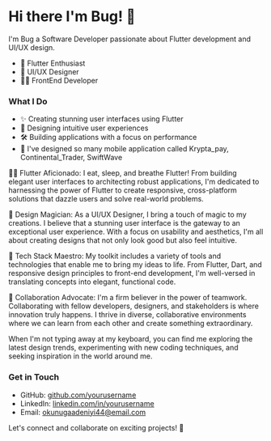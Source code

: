 # Hi there I'm Bug! 👋

I'm Bug a Software Developer passionate about Flutter development and UI/UX design.

- 🚀 Flutter Enthusiast
- 🎨 UI/UX Designer
- 👨‍💻 FrontEnd Developer

### What I Do

- ✨ Creating stunning user interfaces using Flutter
- 🌈 Designing intuitive user experiences
- 🛠️ Building applications with a focus on performance
- 🎨 I've designed so many mobile application called Krypta_pay, Continental_Trader, SwiftWave
  
👨‍💻 Flutter Aficionado:
I eat, sleep, and breathe Flutter! From building elegant user interfaces to architecting robust applications, I'm dedicated to harnessing the power of Flutter to create responsive, cross-platform solutions that dazzle users and solve real-world problems.

🎨 Design Magician:
As a UI/UX Designer, I bring a touch of magic to my creations. I believe that a stunning user interface is the gateway to an exceptional user experience. With a focus on usability and aesthetics, I'm all about creating designs that not only look good but also feel intuitive.

🔧 Tech Stack Maestro:
My toolkit includes a variety of tools and technologies that enable me to bring my ideas to life. From Flutter, Dart, and responsive design principles to front-end development, I'm well-versed in translating concepts into elegant, functional code.

🤝 Collaboration Advocate:
I'm a firm believer in the power of teamwork. Collaborating with fellow developers, designers, and stakeholders is where innovation truly happens. I thrive in diverse, collaborative environments where we can learn from each other and create something extraordinary.

When I'm not typing away at my keyboard, you can find me exploring the latest design trends, experimenting with new coding techniques, and seeking inspiration in the world around me.

### Get in Touch

- GitHub: [github.com/yourusername](https://github.com/DevBugSultan)
- LinkedIn: [linkedin.com/in/yourusername](https://www.linkedin.com/in/yourusername)
- Email: okunugaadeniyi44@email.com

Let's connect and collaborate on exciting projects! 🚀

